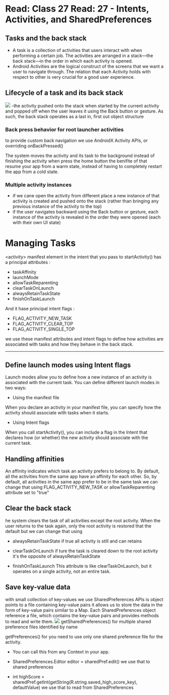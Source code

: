 
# Read: Class 27 Read: 27 - Intents, Activities, and SharedPreferences
## Tasks and the back stack
- A task is a collection of activities that users interact with when performing a certain job. The activities are arranged in a stack—the back stack—in the order in which each activity is opened. 
- Android Activities are the logical construct of the screens that we want a user to navigate through. The relation that each Activity holds with respect to other is very crucial for a good user experience.

## Lifecycle of a task and its back stack
![](https://developer.android.com/images/fundamentals/diagram_backstack.png)
-the activity pushed onto the stack when started by the current activity and popped off when the user leaves it using the Back button or gesture. As such, the back stack operates as a last in, first out object structure

### Back press behavior for root launcher activities
to provide custom back navigation we use AndroidX Activity APIs, or overriding onBackPressed()

The system moves the activity and its task to the background instead of finishing the activity
when press the home button the benifite of that resume your app from a warm state, instead of having to completely restart the app from a cold state.


### Multiple activity instances
- if we cane open the activity from different place   a new instance of that activity is created and pushed onto the stack (rather than bringing any previous instance of the activity to the top)
- if the user navigates backward using the Back button or gesture, each instance of the activity is revealed in the order they were opened (each with their own UI state)


# Managing Tasks
\<activity> manifest element in the intent that you pass to startActivity() has a principal attributes :


- taskAffinity
- launchMode
- allowTaskReparenting
- clearTaskOnLaunch
- alwaysRetainTaskState
- finishOnTaskLaunch

And it hase principal intent flags :

- FLAG_ACTIVITY_NEW_TASK
- FLAG_ACTIVITY_CLEAR_TOP
- FLAG_ACTIVITY_SINGLE_TOP

we use these manifest attributes and intent flags to define how activities are associated with tasks and how they behave in the back stack.

--------------------------------------------------

## Define launch modes using Intent flags
Launch modes allow you to define how a new instance of an activity is associated with the current task.
You can define different launch modes in two ways:

- Using the manifest file

When you declare an activity in your manifest file, you can specify how the activity should associate with tasks when it starts.

- Using Intent flags

When you call startActivity(), you can include a flag in the Intent that declares how (or whether) the new activity should associate with the current task.


## Handling affinities
An affinity indicates which task an activity prefers to belong to. By default, all the activities from the same app have an affinity for each other. So, by default, all activities in the same app prefer to be in the same task
we can change that using FLAG_ACTIVITY_NEW_TASK or  allowTaskReparenting attribute set to "true"


## Clear the back stack
he system clears the task of all activities except the root activity. When the user returns to the task again, only the root activity is restored that the default but we can change that using 
- alwaysRetainTaskState if true all activity is still and can retains 

- clearTaskOnLaunch if ture the task is cleared down to the root activity it's the opposite of alwaysRetainTaskState

- finishOnTaskLaunch
This attribute is like clearTaskOnLaunch, but it operates on a single activity, not an entire task.


## Save key-value data 
with small collection of key-values we use SharedPreferences APIs is object points to a file containing key-value pairs it allows us to store the data in the form of key-value pairs similar to a Map. Each SharedPreferences object reference a file, which contains the key-value pairs and provides methods to read and write them.
![](https://miro.medium.com/max/616/1*dYBUWGgnwJsf_iiX6yIhcg.png)
 getSharedPreferences()  for  multiple shared preference files identified by name

 getPreferences() for you need to use only one shared preference file for the activity.


 -  You can call this from any Context in your app.

 -  SharedPreferences.Editor editor = sharedPref.edit()  we use that to shared preferences


 - int highScore = sharedPref.getInt(getString(R.string.saved_high_score_key), defaultValue) we use that to read from SharedPreferences
